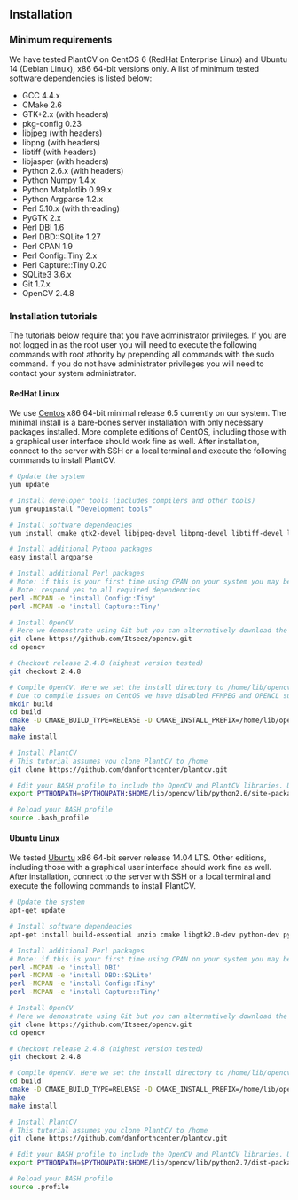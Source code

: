 ## Installation
### Minimum requirements
We have tested PlantCV on CentOS 6 (RedHat Enterprise Linux) and Ubuntu 14 (Debian Linux), x86 64-bit versions only. A list of minimum tested software dependencies is listed below:

- GCC 4.4.x
- CMake 2.6
- GTK+2.x (with headers)
- pkg-config 0.23
- libjpeg (with headers)
- libpng (with headers)
- libtiff (with headers)
- libjasper (with headers)
- Python 2.6.x (with headers)
- Python Numpy 1.4.x
- Python Matplotlib 0.99.x
- Python Argparse 1.2.x
- Perl 5.10.x (with threading)
- PyGTK 2.x
- Perl DBI 1.6
- Perl DBD::SQLite 1.27
- Perl CPAN 1.9
- Perl Config::Tiny 2.x
- Perl Capture::Tiny 0.20
- SQLite3 3.6.x
- Git 1.7.x
- OpenCV 2.4.8

### Installation tutorials
The tutorials below require that you have administrator privileges. If you are not logged in as the root user you will need to execute the following commands with root athority by prepending all commands with the sudo command. If you do not have administrator privileges you will need to contact your system administrator.

#### RedHat Linux
We use [Centos](https://www.centos.org/) x86 64-bit minimal release 6.5 currently on our system. The minimal install is a bare-bones server installation with only necessary packages installed. More complete editions of CentOS, including those with a graphical user interface should work fine as well. After installation, connect to the server with SSH or a local terminal and execute the following commands to install PlantCV.

```bash
# Update the system
yum update

# Install developer tools (includes compilers and other tools)
yum groupinstall "Development tools"

# Install software dependencies
yum install cmake gtk2-devel libjpeg-devel libpng-devel libtiff-devel libjasper-devel tbb-devel opencv opencv-devel opencv-python python-devel numpy python-matplotlib pygtk2 perl-DBI perl-DBD-SQLite perl-CPAN

# Install additional Python packages
easy_install argparse

# Install additional Perl packages
# Note: if this is your first time using CPAN on your system you may be asked some initial setup questions
# Note: respond yes to all required dependencies
perl -MCPAN -e 'install Config::Tiny'
perl -MCPAN -e 'install Capture::Tiny'

# Install OpenCV
# Here we demonstrate using Git but you can alternatively download the package from SourceForge. This tutorial assumes you clone OpenCV to /home
git clone https://github.com/Itseez/opencv.git
cd opencv

# Checkout release 2.4.8 (highest version tested)
git checkout 2.4.8

# Compile OpenCV. Here we set the install directory to /home/lib/opencv. Either use the default install location (if you have administrator privileges) or install to a directory that is appropriate for your system
# Due to compile issues on CentOS we have disabled FFMPEG and OPENCL support
mkdir build
cd build
cmake -D CMAKE_BUILD_TYPE=RELEASE -D CMAKE_INSTALL_PREFIX=/home/lib/opencv -D WITH_FFMPEG=OFF -D WITH_TBB=ON -D WITH_OPENCL=OFF -D WITH_1394=OFF /home/opencv/
make
make install

# Install PlantCV
# This tutorial assumes you clone PlantCV to /home
git clone https://github.com/danforthcenter/plantcv.git

# Edit your BASH profile to include the OpenCV and PlantCV libraries. Use your favorite editor to edit .bash_profile and add the following line:
export PYTHONPATH=$PYTHONPATH:$HOME/lib/opencv/lib/python2.6/site-packages:$HOME/plantcv/lib

# Reload your BASH profile
source .bash_profile
```

#### Ubuntu Linux
We tested [Ubuntu](http://www.ubuntu.com/) x86 64-bit server release 14.04 LTS. Other editions, including those with a graphical user interface should work fine as well. After installation, connect to the server with SSH or a local terminal and execute the following commands to install PlantCV.

```bash
# Update the system
apt-get update

# Install software dependencies
apt-get install build-essential unzip cmake libgtk2.0-dev python-dev python-numpy python-gtk2 python-matplotlib libavcodec-dev libavformat-dev libswscale-dev libdc1394-22 libjpeg-dev libpng-dev libjasper-dev libtiff-dev libtbb-dev sqlite3

# Install additional Perl packages
# Note: if this is your first time using CPAN on your system you may be asked some initial setup questions
perl -MCPAN -e 'install DBI'
perl -MCPAN -e 'install DBD::SQLite'
perl -MCPAN -e 'install Config::Tiny'
perl -MCPAN -e 'install Capture::Tiny'

# Install OpenCV
# Here we demonstrate using Git but you can alternatively download the package from SourceForge. This tutorial assumes you clone OpenCV to /home
git clone https://github.com/Itseez/opencv.git
cd opencv

# Checkout release 2.4.8 (highest version tested)
git checkout 2.4.8

# Compile OpenCV. Here we set the install directory to /home/lib/opencv. Either use the default install location (if you have administrator privileges) or install to a directory that is appropriate for your system
cd build
cmake -D CMAKE_BUILD_TYPE=RELEASE -D CMAKE_INSTALL_PREFIX=/home/lib/opencv -D WITH_TBB=ON /home/opencv/
make
make install

# Install PlantCV
# This tutorial assumes you clone PlantCV to /home
git clone https://github.com/danforthcenter/plantcv.git

# Edit your BASH profile to include the OpenCV and PlantCV libraries. Use your favorite editor to edit .profile and add the following line:
export PYTHONPATH=$PYTHONPATH:$HOME/lib/opencv/lib/python2.7/dist-packages:$HOME/plantcv/lib

# Reload your BASH profile
source .profile
```
